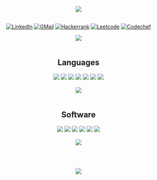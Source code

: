 <div align=center>
    <img src="https://readme-typing-svg.demolab.com?font=Fira+Code&size=32&duration=3000&pause=400&color=7DF74E&center=true&vCenter=true&width=600&height=80&lines=Hello%2C+World!;Hello%2C+I+am+Aadithya!" href="https://git.io/typing-svg">
</div>

<br/>

<div display=inline-block align=center>

<a href="https://www.linkedin.com/in/aadithyasai">![LinkedIn](https://img.shields.io/badge/linkedin-%230077B5.svg?style=for-the-badge&logo=linkedin&logoColor=white)</a>
<a href="mailto:aadithyas0610@gmail.com">![GMail](https://img.shields.io/badge/Gmail-D14836?style=for-the-badge&logo=gmail&logoColor=white)</a>
<a href="https://www.hackerrank.com/AadithyaSai">![Hackerrank](https://img.shields.io/badge/-Hackerrank-2EC866?style=for-the-badge&logo=HackerRank&logoColor=white)</a>
<a href="https://www.leetcode.com/AadithyaSai/">![Leetcode](https://img.shields.io/badge/-leetcode-000000?style=for-the-badge&logo=leetcode&logoColor=d16c06)</a>
<a href="https://www.codechef.com/users/aadithyasai">![Codechef](https://img.shields.io/badge/CodeChef-%23964B00.svg?style=for-the-badge&logo=CodeChef&logoColor=white)</a>

</div>

<div align=center>
    <img src="https://komarev.com/ghpvc/?username=AadithyaSai&color=green&style=for-the-badge">
</div>


<br/>

<div align=center>
    <h2>Languages</h2>
    <img src="https://img.shields.io/badge/Python-3670A0?style=for-the-badge&logo=python&logoColor=ffdd54">
    <img src="https://img.shields.io/badge/c-%2300599C.svg?style=for-the-badge&logo=c&logoColor=white">
    <img src="https://img.shields.io/badge/c++-%2300599C.svg?style=for-the-badge&logo=c%2B%2B&logoColor=white">
    <img src="https://img.shields.io/badge/java-%23ED8B00.svg?style=for-the-badge&logo=java&logoColor=white">
    <img src="https://img.shields.io/badge/javascript-%23323330.svg?style=for-the-badge&logo=javascript&logoColor=%23F7DF1E">
    <img src="https://img.shields.io/badge/mysql-%2300f.svg?style=for-the-badge&logo=mysql&logoColor=white">
    <img src="https://img.shields.io/badge/Shell_Script-121011?style=for-the-badge&logo=gnu-bash&logoColor=white">
</div>

<br/>

<div align=center>
    <img src="https://github-readme-stats.vercel.app/api/top-langs/?username=aadithyasai&layout=compact&theme=great-gatsby">
</div>

<br/>
<div align=center>
    <h2>Software</h2>
    <img src="https://img.shields.io/badge/git-%23F05033.svg?style=for-the-badge&logo=git&logoColor=white">
    <img src="https://img.shields.io/badge/Linux-FCC624?style=for-the-badge&logo=linux&logoColor=black">
    <img src="https://img.shields.io/badge/latex-%23008080.svg?style=for-the-badge&logo=latex&logoColor=white">
    <img src="https://img.shields.io/badge/React-20232A?style=for-the-badge&logo=react&logoColor=61DAFB">
    <img src="https://img.shields.io/badge/Bootstrap-563D7C?style=for-the-badge&logo=bootstrap&logoColor=white">
    <img src="https://img.shields.io/badge/PyCharm-000000.svg?&style=for-the-badge&logo=PyCharm&logoColor=white">
</div>

<br/>

<div align=center>
    <img src="https://github-readme-stats.vercel.app/api?username=aadithyasai&count_private=true&show_icons=true&theme=great-gatsby">
</div>

<br/><br/>

<div align=center>
    <img src="https://github-profile-trophy.vercel.app/?username=aadithyasai&theme=gruvbox&column=3&margin-w=15&margin-h=15&no-bg=true&title=Stars,Followers,PR,Commits,Repo,Issue,">
</div>

<br/>
